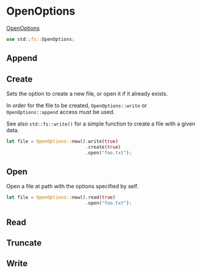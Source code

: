 # OpenOptions

[OpenOptions](https://doc.rust-lang.org/stable/std/fs/struct.OpenOptions.html)

```rs
use std:;fs::OpenOptions;
```

## Append

## Create

Sets the option to create a new file, or open it if it already exists.

In order for the file to be created, `OpenOptions::write` or `OpenOptions::append` access must be used.

See also `std::fs::write()` for a simple function to create a file with a given data.

```rs
let file = OpenOptions::new().write(true)
                             .create(true)
                             .open("foo.txt");
```

## Open

Open a file at path with the options specified by self.

```rs
let file = OpenOptions::new().read(true)
                             .open("foo.txt");
```

## Read

## Truncate

## Write
